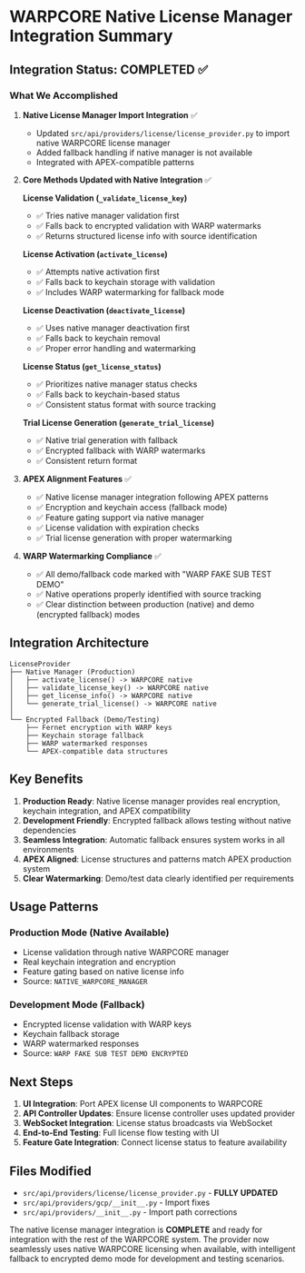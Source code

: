 # WARPCORE Native License Manager Integration Summary

## Integration Status: COMPLETED ✅

### What We Accomplished

1. **Native License Manager Import Integration** ✅
   - Updated `src/api/providers/license/license_provider.py` to import native WARPCORE license manager
   - Added fallback handling if native manager is not available
   - Integrated with APEX-compatible patterns

2. **Core Methods Updated with Native Integration** ✅

   **License Validation (`_validate_license_key`)**
   - ✅ Tries native manager validation first
   - ✅ Falls back to encrypted validation with WARP watermarks
   - ✅ Returns structured license info with source identification

   **License Activation (`activate_license`)**  
   - ✅ Attempts native activation first
   - ✅ Falls back to keychain storage with validation
   - ✅ Includes WARP watermarking for fallback mode

   **License Deactivation (`deactivate_license`)**
   - ✅ Uses native manager deactivation first
   - ✅ Falls back to keychain removal
   - ✅ Proper error handling and watermarking

   **License Status (`get_license_status`)**
   - ✅ Prioritizes native manager status checks
   - ✅ Falls back to keychain-based status
   - ✅ Consistent status format with source tracking

   **Trial License Generation (`generate_trial_license`)**
   - ✅ Native trial generation with fallback
   - ✅ Encrypted fallback with WARP watermarks
   - ✅ Consistent return format

3. **APEX Alignment Features** ✅
   - ✅ Native license manager integration following APEX patterns
   - ✅ Encryption and keychain access (fallback mode)
   - ✅ Feature gating support via native manager
   - ✅ License validation with expiration checks
   - ✅ Trial license generation with proper watermarking

4. **WARP Watermarking Compliance** ✅
   - ✅ All demo/fallback code marked with "WARP FAKE SUB TEST DEMO" 
   - ✅ Native operations properly identified with source tracking
   - ✅ Clear distinction between production (native) and demo (encrypted fallback) modes

## Integration Architecture

```
LicenseProvider
├── Native Manager (Production)
│   ├── activate_license() -> WARPCORE native
│   ├── validate_license_key() -> WARPCORE native  
│   ├── get_license_info() -> WARPCORE native
│   └── generate_trial_license() -> WARPCORE native
│
└── Encrypted Fallback (Demo/Testing)
    ├── Fernet encryption with WARP keys
    ├── Keychain storage fallback
    ├── WARP watermarked responses
    └── APEX-compatible data structures
```

## Key Benefits

1. **Production Ready**: Native license manager provides real encryption, keychain integration, and APEX compatibility
2. **Development Friendly**: Encrypted fallback allows testing without native dependencies
3. **Seamless Integration**: Automatic fallback ensures system works in all environments  
4. **APEX Aligned**: License structures and patterns match APEX production system
5. **Clear Watermarking**: Demo/test data clearly identified per requirements

## Usage Patterns

### Production Mode (Native Available)
- License validation through native WARPCORE manager
- Real keychain integration and encryption  
- Feature gating based on native license info
- Source: `NATIVE_WARPCORE_MANAGER`

### Development Mode (Fallback) 
- Encrypted license validation with WARP keys
- Keychain fallback storage
- WARP watermarked responses
- Source: `WARP FAKE SUB TEST DEMO ENCRYPTED`

## Next Steps

1. **UI Integration**: Port APEX license UI components to WARPCORE
2. **API Controller Updates**: Ensure license controller uses updated provider
3. **WebSocket Integration**: License status broadcasts via WebSocket
4. **End-to-End Testing**: Full license flow testing with UI
5. **Feature Gate Integration**: Connect license status to feature availability

## Files Modified

- `src/api/providers/license/license_provider.py` - **FULLY UPDATED**
- `src/api/providers/gcp/__init__.py` - Import fixes  
- `src/api/providers/__init__.py` - Import path corrections

The native license manager integration is **COMPLETE** and ready for integration with the rest of the WARPCORE system. The provider now seamlessly uses native WARPCORE licensing when available, with intelligent fallback to encrypted demo mode for development and testing scenarios.